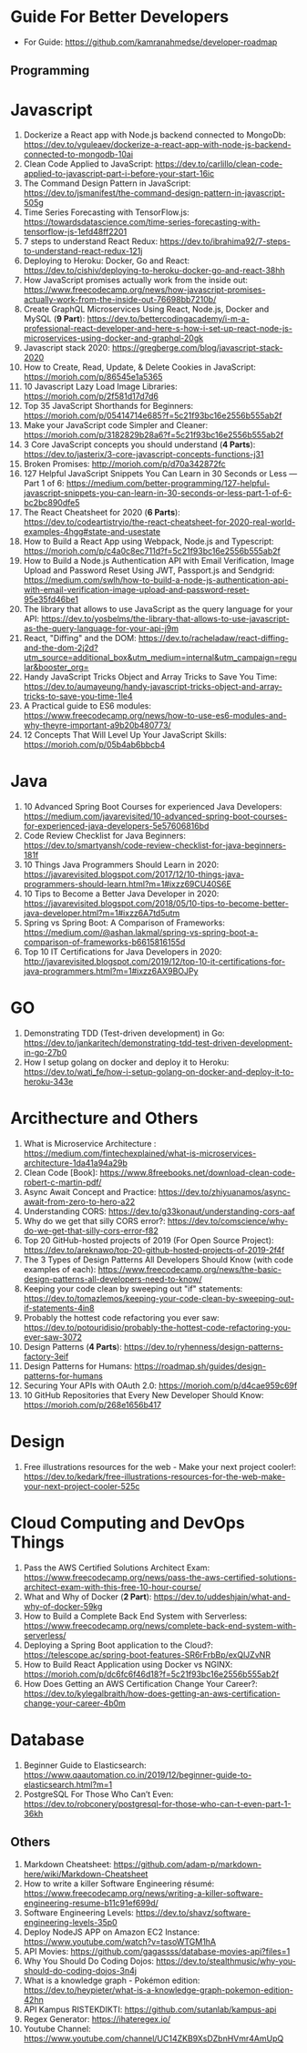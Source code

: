 # Guide For Better Developers

- For Guide: https://github.com/kamranahmedse/developer-roadmap

## Programming

# Javascript

1. Dockerize a React app with Node.js backend connected to MongoDb: https://dev.to/vguleaev/dockerize-a-react-app-with-node-js-backend-connected-to-mongodb-10ai
2. Clean Code Applied to JavaScript: https://dev.to/carlillo/clean-code-applied-to-javascript-part-i-before-your-start-16ic
3. The Command Design Pattern in JavaScript: https://dev.to/jsmanifest/the-command-design-pattern-in-javascript-505g
4. Time Series Forecasting with TensorFlow.js: https://towardsdatascience.com/time-series-forecasting-with-tensorflow-js-1efd48ff2201
5. 7 steps to understand React Redux: https://dev.to/ibrahima92/7-steps-to-understand-react-redux-121j
6. Deploying to Heroku: Docker, Go and React: https://dev.to/cishiv/deploying-to-heroku-docker-go-and-react-38hh
7. How JavaScript promises actually work from the inside out: https://www.freecodecamp.org/news/how-javascript-promises-actually-work-from-the-inside-out-76698bb7210b/
8. Create GraphQL Microservices Using React, Node.js, Docker and MySQL (**9 Part**): https://dev.to/bettercodingacademy/i-m-a-professional-react-developer-and-here-s-how-i-set-up-react-node-js-microservices-using-docker-and-graphql-20gk
9. Javascript stack 2020: https://gregberge.com/blog/javascript-stack-2020
10. How to Create, Read, Update, & Delete Cookies in JavaScript: https://morioh.com/p/86545e1a5365
11. 10 Javascript Lazy Load Image Libraries: https://morioh.com/p/2f581d17d7d6
12. Top 35 JavaScript Shorthands for Beginners: https://morioh.com/p/05414714e685?f=5c21f93bc16e2556b555ab2f
13. Make your JavaScript code Simpler and Cleaner: https://morioh.com/p/3182829b28a6?f=5c21f93bc16e2556b555ab2f
14. 3 Core JavaScript concepts you should understand (**4 Parts**): https://dev.to/jasterix/3-core-javascript-concepts-functions-j31
15. Broken Promises: http://morioh.com/p/d70a342872fc
16. 127 Helpful JavaScript Snippets You Can Learn in 30 Seconds or Less — Part 1 of 6: https://medium.com/better-programming/127-helpful-javascript-snippets-you-can-learn-in-30-seconds-or-less-part-1-of-6-bc2bc890dfe5
17. The React Cheatsheet for 2020 (**6 Parts**): https://dev.to/codeartistryio/the-react-cheatsheet-for-2020-real-world-examples-4hgg#state-and-usestate
18. How to Build a React App using Webpack, Node.js and Typescript: https://morioh.com/p/c4a0c8ec711d?f=5c21f93bc16e2556b555ab2f
19. How to Build a Node.js Authentication API with Email Verification, Image Upload and Password Reset Using JWT, Passport.js and Sendgrid: https://medium.com/swlh/how-to-build-a-node-js-authentication-api-with-email-verification-image-upload-and-password-reset-95e35fd46be1
20. The library that allows to use JavaScript as the query language for your API: https://dev.to/yosbelms/the-library-that-allows-to-use-javascript-as-the-query-language-for-your-api-j9m
21. React, "Diffing" and the DOM: https://dev.to/racheladaw/react-diffing-and-the-dom-2j2d?utm_source=additional_box&utm_medium=internal&utm_campaign=regular&booster_org=
22. Handy JavaScript Tricks Object and Array Tricks to Save You Time: https://dev.to/aumayeung/handy-javascript-tricks-object-and-array-tricks-to-save-you-time-1le4
23. A Practical guide to ES6 modules: https://www.freecodecamp.org/news/how-to-use-es6-modules-and-why-theyre-important-a9b20b480773/
24. 12 Concepts That Will Level Up Your JavaScript Skills: https://morioh.com/p/05b4ab6bbcb4

# Java

1. 10 Advanced Spring Boot Courses for experienced Java Developers: https://medium.com/javarevisited/10-advanced-spring-boot-courses-for-experienced-java-developers-5e57606816bd
2. Code Review Checklist for Java Beginners: https://dev.to/smartyansh/code-review-checklist-for-java-beginners-181f
3. 10 Things Java Programmers Should Learn in 2020: https://javarevisited.blogspot.com/2017/12/10-things-java-programmers-should-learn.html?m=1#ixzz69CU40S6E
4. 10 Tips to Become a Better Java Developer in 2020: https://javarevisited.blogspot.com/2018/05/10-tips-to-become-better-java-developer.html?m=1#ixzz6A7td5utm
5. Spring vs Spring Boot: A Comparison of Frameworks: https://medium.com/@ashan.lakmal/spring-vs-spring-boot-a-comparison-of-frameworks-b6615816155d
6. Top 10 IT Certifications for Java Developers in 2020: http://javarevisited.blogspot.com/2019/12/top-10-it-certifications-for-java-programmers.html?m=1#ixzz6AX9BOJPy

# GO

1. Demonstrating TDD (Test-driven development) in Go: https://dev.to/jankaritech/demonstrating-tdd-test-driven-development-in-go-27b0
2. How I setup golang on docker and deploy it to Heroku: https://dev.to/wati_fe/how-i-setup-golang-on-docker-and-deploy-it-to-heroku-343e

# Arcithecture and Others

1. What is Microservice Architecture : https://medium.com/fintechexplained/what-is-microservices-architecture-1da41a94a29b
2. Clean Code [Book]: https://www.8freebooks.net/download-clean-code-robert-c-martin-pdf/
3. Async Await Concept and Practice: https://dev.to/zhiyuanamos/async-await-from-zero-to-hero-a22
4. Understanding CORS: https://dev.to/g33konaut/understanding-cors-aaf
5. Why do we get that silly CORS error?: https://dev.to/comscience/why-do-we-get-that-silly-cors-error-f82
6. Top 20 GitHub-hosted projects of 2019 (For Open Source Project): https://dev.to/areknawo/top-20-github-hosted-projects-of-2019-2f4f
7. The 3 Types of Design Patterns All Developers Should Know (with code examples of each): https://www.freecodecamp.org/news/the-basic-design-patterns-all-developers-need-to-know/
8. Keeping your code clean by sweeping out "if" statements: https://dev.to/tomazlemos/keeping-your-code-clean-by-sweeping-out-if-statements-4in8
9. Probably the hottest code refactoring you ever saw: https://dev.to/potouridisio/probably-the-hottest-code-refactoring-you-ever-saw-3072
10. Design Patterns (**4 Parts**): https://dev.to/ryhenness/design-patterns-factory-3eif
11. Design Patterns for Humans: https://roadmap.sh/guides/design-patterns-for-humans
12. Securing Your APIs with OAuth 2.0: https://morioh.com/p/d4cae959c69f
13. 10 GitHub Repositories that Every New Developer Should Know: https://morioh.com/p/268e1656b417

# Design

1. Free illustrations resources for the web - Make your next project cooler!: https://dev.to/kedark/free-illustrations-resources-for-the-web-make-your-next-project-cooler-525c

# Cloud Computing and DevOps Things

1. Pass the AWS Certified Solutions Architect Exam: https://www.freecodecamp.org/news/pass-the-aws-certified-solutions-architect-exam-with-this-free-10-hour-course/
2. What and Why of Docker (**2 Part**): https://dev.to/uddeshjain/what-and-why-of-docker-59kg
3. How to Build a Complete Back End System with Serverless: https://www.freecodecamp.org/news/complete-back-end-system-with-serverless/
4. Deploying a Spring Boot application to the Cloud?: https://telescope.ac/spring-boot-features-SR6rFrbBp/exQlJZvNR
5. How to Build React Application using Docker vs NGINX: https://morioh.com/p/dc6fc6f46d18?f=5c21f93bc16e2556b555ab2f
6. How Does Getting an AWS Certification Change Your Career?: https://dev.to/kylegalbraith/how-does-getting-an-aws-certification-change-your-career-4b0m

# Database

1. Beginner Guide to Elasticsearch: https://www.qaautomation.co.in/2019/12/beginner-guide-to-elasticsearch.html?m=1
2. PostgreSQL For Those Who Can’t Even: https://dev.to/robconery/postgresql-for-those-who-can-t-even-part-1-36kh

## Others

1. Markdown Cheatsheet: https://github.com/adam-p/markdown-here/wiki/Markdown-Cheatsheet
2. How to write a killer Software Engineering résumé: https://www.freecodecamp.org/news/writing-a-killer-software-engineering-resume-b11c91ef699d/
3. Software Engineering Levels: https://dev.to/shavz/software-engineering-levels-35p0
4. Deploy NodeJS APP on Amazon EC2 Instance: https://www.youtube.com/watch?v=tasoWTGM1hA
5. API Movies: https://github.com/gagassss/database-movies-api?files=1
6. Why You Should Do Coding Dojos: https://dev.to/stealthmusic/why-you-should-do-coding-dojos-3n4j
7. What is a knowledge graph - Pokémon edition: https://dev.to/heypieter/what-is-a-knowledge-graph-pokemon-edition-42hn
8. API Kampus RISTEKDIKTI: https://github.com/sutanlab/kampus-api
9. Regex Generator: https://ihateregex.io/
10. Youtube Channel: https://www.youtube.com/channel/UC14ZKB9XsDZbnHVmr4AmUpQ
